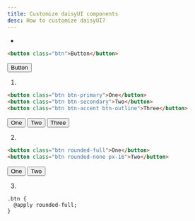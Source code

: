 ```yaml
---
title: Customize daisyUI components
desc: How to customize daisyUI?
---
```


<script>
  import Translate from "$components/Translate.svelte"
</script>

<p><Translate text="daisyUI components come with many variants necessary for design systems and you won't usually need to customize anything." /></p>

<p><Translate text="But you can still customize components in many ways." /></p>

- <Translate text="Let's say, you want to customize this button:" />

```html
<button class="btn">Button</button>
```

<button class="btn">Button</button>

1. <Translate text="You can use daisyUI utility classes:" />

```html
<button class="btn btn-primary">One</button>
<button class="btn btn-secondary">Two</button>
<button class="btn btn-accent btn-outline">Three</button>
```

<button class="btn btn-primary">One</button>
<button class="btn btn-secondary">Two</button>
<button class="btn btn-accent btn-outline">Three</button>

2. <Translate text="You can use Tailwind's utility classes:" />

```html
<button class="btn rounded-full">One</button>
<button class="btn rounded-none px-16">Two</button>
```

<button class="rounded-full btn">One</button>
<button class="px-16 rounded-none btn">Two</button>

3. <Translate text="You can customize components on your CSS file, using Tailwind's @apply directive:" />

```postcss
.btn {
  @apply rounded-full;
}
```
